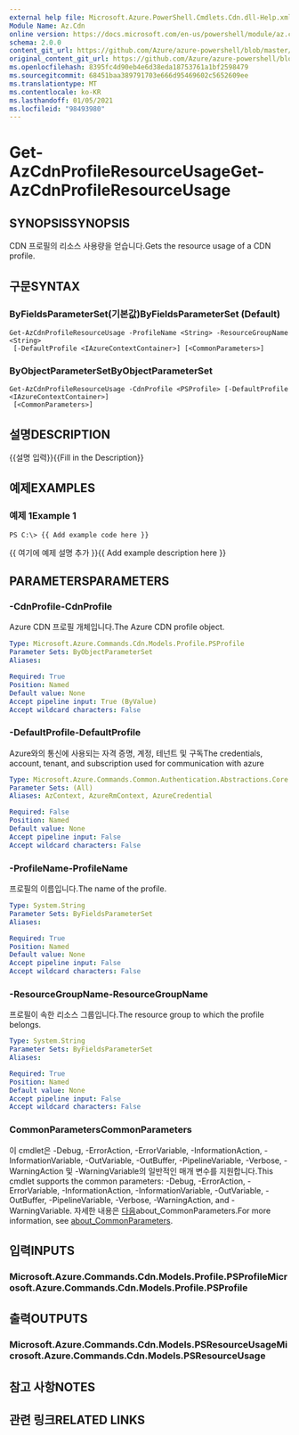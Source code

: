 ```yaml
---
external help file: Microsoft.Azure.PowerShell.Cmdlets.Cdn.dll-Help.xml
Module Name: Az.Cdn
online version: https://docs.microsoft.com/en-us/powershell/module/az.cdn/get-azcdnprofileresourceusage
schema: 2.0.0
content_git_url: https://github.com/Azure/azure-powershell/blob/master/src/Cdn/Cdn/help/Get-AzCdnProfileResourceUsage.md
original_content_git_url: https://github.com/Azure/azure-powershell/blob/master/src/Cdn/Cdn/help/Get-AzCdnProfileResourceUsage.md
ms.openlocfilehash: 8395fc4d90eb4e6d38eda18753761a1bf2598479
ms.sourcegitcommit: 68451baa389791703e666d95469602c5652609ee
ms.translationtype: MT
ms.contentlocale: ko-KR
ms.lasthandoff: 01/05/2021
ms.locfileid: "98493980"
---
```

# <span data-ttu-id="965b8-101">Get-AzCdnProfileResourceUsage</span><span class="sxs-lookup"><span data-stu-id="965b8-101">Get-AzCdnProfileResourceUsage</span></span>

## <span data-ttu-id="965b8-102">SYNOPSIS</span><span class="sxs-lookup"><span data-stu-id="965b8-102">SYNOPSIS</span></span>
<span data-ttu-id="965b8-103">CDN 프로필의 리소스 사용량을 얻습니다.</span><span class="sxs-lookup"><span data-stu-id="965b8-103">Gets the resource usage of a CDN profile.</span></span>

## <span data-ttu-id="965b8-104">구문</span><span class="sxs-lookup"><span data-stu-id="965b8-104">SYNTAX</span></span>

### <span data-ttu-id="965b8-105">ByFieldsParameterSet(기본값)</span><span class="sxs-lookup"><span data-stu-id="965b8-105">ByFieldsParameterSet (Default)</span></span>
```
Get-AzCdnProfileResourceUsage -ProfileName <String> -ResourceGroupName <String>
 [-DefaultProfile <IAzureContextContainer>] [<CommonParameters>]
```

### <span data-ttu-id="965b8-106">ByObjectParameterSet</span><span class="sxs-lookup"><span data-stu-id="965b8-106">ByObjectParameterSet</span></span>
```
Get-AzCdnProfileResourceUsage -CdnProfile <PSProfile> [-DefaultProfile <IAzureContextContainer>]
 [<CommonParameters>]
```

## <span data-ttu-id="965b8-107">설명</span><span class="sxs-lookup"><span data-stu-id="965b8-107">DESCRIPTION</span></span>
<span data-ttu-id="965b8-108">{{설명 입력}}</span><span class="sxs-lookup"><span data-stu-id="965b8-108">{{Fill in the Description}}</span></span>

## <span data-ttu-id="965b8-109">예제</span><span class="sxs-lookup"><span data-stu-id="965b8-109">EXAMPLES</span></span>

### <span data-ttu-id="965b8-110">예제 1</span><span class="sxs-lookup"><span data-stu-id="965b8-110">Example 1</span></span>
```
PS C:\> {{ Add example code here }}
```

<span data-ttu-id="965b8-111">{{ 여기에 예제 설명 추가 }}</span><span class="sxs-lookup"><span data-stu-id="965b8-111">{{ Add example description here }}</span></span>

## <span data-ttu-id="965b8-112">PARAMETERS</span><span class="sxs-lookup"><span data-stu-id="965b8-112">PARAMETERS</span></span>

### <span data-ttu-id="965b8-113">-CdnProfile</span><span class="sxs-lookup"><span data-stu-id="965b8-113">-CdnProfile</span></span>
<span data-ttu-id="965b8-114">Azure CDN 프로필 개체입니다.</span><span class="sxs-lookup"><span data-stu-id="965b8-114">The Azure CDN profile object.</span></span>

```yaml
Type: Microsoft.Azure.Commands.Cdn.Models.Profile.PSProfile
Parameter Sets: ByObjectParameterSet
Aliases:

Required: True
Position: Named
Default value: None
Accept pipeline input: True (ByValue)
Accept wildcard characters: False
```

### <span data-ttu-id="965b8-115">-DefaultProfile</span><span class="sxs-lookup"><span data-stu-id="965b8-115">-DefaultProfile</span></span>
<span data-ttu-id="965b8-116">Azure와의 통신에 사용되는 자격 증명, 계정, 테넌트 및 구독</span><span class="sxs-lookup"><span data-stu-id="965b8-116">The credentials, account, tenant, and subscription used for communication with azure</span></span>

```yaml
Type: Microsoft.Azure.Commands.Common.Authentication.Abstractions.Core.IAzureContextContainer
Parameter Sets: (All)
Aliases: AzContext, AzureRmContext, AzureCredential

Required: False
Position: Named
Default value: None
Accept pipeline input: False
Accept wildcard characters: False
```

### <span data-ttu-id="965b8-117">-ProfileName</span><span class="sxs-lookup"><span data-stu-id="965b8-117">-ProfileName</span></span>
<span data-ttu-id="965b8-118">프로필의 이름입니다.</span><span class="sxs-lookup"><span data-stu-id="965b8-118">The name of the profile.</span></span>

```yaml
Type: System.String
Parameter Sets: ByFieldsParameterSet
Aliases:

Required: True
Position: Named
Default value: None
Accept pipeline input: False
Accept wildcard characters: False
```

### <span data-ttu-id="965b8-119">-ResourceGroupName</span><span class="sxs-lookup"><span data-stu-id="965b8-119">-ResourceGroupName</span></span>
<span data-ttu-id="965b8-120">프로필이 속한 리소스 그룹입니다.</span><span class="sxs-lookup"><span data-stu-id="965b8-120">The resource group to which the profile belongs.</span></span>

```yaml
Type: System.String
Parameter Sets: ByFieldsParameterSet
Aliases:

Required: True
Position: Named
Default value: None
Accept pipeline input: False
Accept wildcard characters: False
```

### <span data-ttu-id="965b8-121">CommonParameters</span><span class="sxs-lookup"><span data-stu-id="965b8-121">CommonParameters</span></span>
<span data-ttu-id="965b8-122">이 cmdlet은 -Debug, -ErrorAction, -ErrorVariable, -InformationAction, -InformationVariable, -OutVariable, -OutBuffer, -PipelineVariable, -Verbose, -WarningAction 및 -WarningVariable의 일반적인 매개 변수를 지원합니다.</span><span class="sxs-lookup"><span data-stu-id="965b8-122">This cmdlet supports the common parameters: -Debug, -ErrorAction, -ErrorVariable, -InformationAction, -InformationVariable, -OutVariable, -OutBuffer, -PipelineVariable, -Verbose, -WarningAction, and -WarningVariable.</span></span> <span data-ttu-id="965b8-123">자세한 내용은 [다음](http://go.microsoft.com/fwlink/?LinkID=113216)about_CommonParameters.</span><span class="sxs-lookup"><span data-stu-id="965b8-123">For more information, see [about_CommonParameters](http://go.microsoft.com/fwlink/?LinkID=113216).</span></span>

## <span data-ttu-id="965b8-124">입력</span><span class="sxs-lookup"><span data-stu-id="965b8-124">INPUTS</span></span>

### <span data-ttu-id="965b8-125">Microsoft.Azure.Commands.Cdn.Models.Profile.PSProfile</span><span class="sxs-lookup"><span data-stu-id="965b8-125">Microsoft.Azure.Commands.Cdn.Models.Profile.PSProfile</span></span>

## <span data-ttu-id="965b8-126">출력</span><span class="sxs-lookup"><span data-stu-id="965b8-126">OUTPUTS</span></span>

### <span data-ttu-id="965b8-127">Microsoft.Azure.Commands.Cdn.Models.PSResourceUsage</span><span class="sxs-lookup"><span data-stu-id="965b8-127">Microsoft.Azure.Commands.Cdn.Models.PSResourceUsage</span></span>

## <span data-ttu-id="965b8-128">참고 사항</span><span class="sxs-lookup"><span data-stu-id="965b8-128">NOTES</span></span>

## <span data-ttu-id="965b8-129">관련 링크</span><span class="sxs-lookup"><span data-stu-id="965b8-129">RELATED LINKS</span></span>
